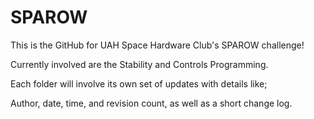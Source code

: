 # SPAROW

This is the GitHub for UAH Space Hardware Club's SPAROW challenge!

Currently involved are the Stability and Controls Programming. 

Each folder will involve its own set of updates with details like;

Author, date, time, and revision count, as well as a short change log.